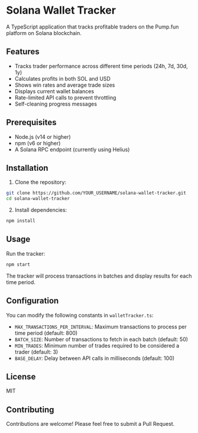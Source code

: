 # Solana Wallet Tracker

A TypeScript application that tracks profitable traders on the Pump.fun platform on Solana blockchain.

## Features

- Tracks trader performance across different time periods (24h, 7d, 30d, 1y)
- Calculates profits in both SOL and USD
- Shows win rates and average trade sizes
- Displays current wallet balances
- Rate-limited API calls to prevent throttling
- Self-cleaning progress messages

## Prerequisites

- Node.js (v14 or higher)
- npm (v6 or higher)
- A Solana RPC endpoint (currently using Helius)

## Installation

1. Clone the repository:
```bash
git clone https://github.com/YOUR_USERNAME/solana-wallet-tracker.git
cd solana-wallet-tracker
```

2. Install dependencies:
```bash
npm install
```

## Usage

Run the tracker:
```bash
npm start
```

The tracker will process transactions in batches and display results for each time period.

## Configuration

You can modify the following constants in `walletTracker.ts`:
- `MAX_TRANSACTIONS_PER_INTERVAL`: Maximum transactions to process per time period (default: 800)
- `BATCH_SIZE`: Number of transactions to fetch in each batch (default: 50)
- `MIN_TRADES`: Minimum number of trades required to be considered a trader (default: 3)
- `BASE_DELAY`: Delay between API calls in milliseconds (default: 100)

## License

MIT

## Contributing

Contributions are welcome! Please feel free to submit a Pull Request. 